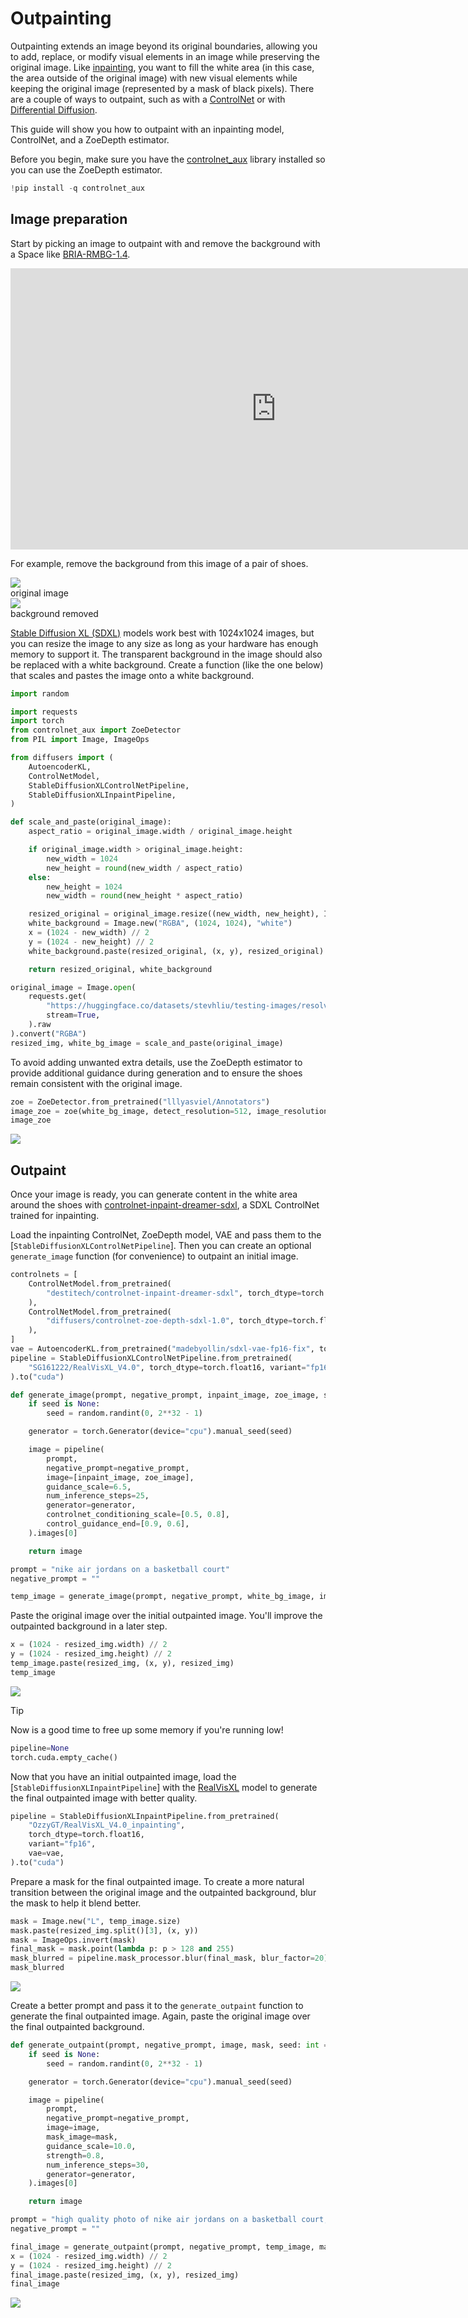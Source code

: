 <!--Copyright 2024 The HuggingFace Team. All rights reserved.

Licensed under the Apache License, Version 2.0 (the "License"); you may not use this file except in compliance with
the License. You may obtain a copy of the License at

http://www.apache.org/licenses/LICENSE-2.0

Unless required by applicable law or agreed to in writing, software distributed under the License is distributed on
an "AS IS" BASIS, WITHOUT WARRANTIES OR CONDITIONS OF ANY KIND, either express or implied. See the License for the
specific language governing permissions and limitations under the License.
-->

# Outpainting

Outpainting extends an image beyond its original boundaries, allowing you to add, replace, or modify visual elements in an image while preserving the original image. Like [inpainting](fort-obsidian/diffusers/docs/source/en/using-diffusers/inpaint.md), you want to fill the white area (in this case, the area outside of the original image) with new visual elements while keeping the original image (represented by a mask of black pixels). There are a couple of ways to outpaint, such as with a [ControlNet](https://hf.co/blog/OzzyGT/outpainting-controlnet) or with [Differential Diffusion](https://hf.co/blog/OzzyGT/outpainting-differential-diffusion).

This guide will show you how to outpaint with an inpainting model, ControlNet, and a ZoeDepth estimator.

Before you begin, make sure you have the [controlnet_aux](https://github.com/huggingface/controlnet_aux) library installed so you can use the ZoeDepth estimator.

```py
!pip install -q controlnet_aux
```

## Image preparation

Start by picking an image to outpaint with and remove the background with a Space like [BRIA-RMBG-1.4](https://hf.co/spaces/briaai/BRIA-RMBG-1.4).

<iframe
	src="https://briaai-bria-rmbg-1-4.hf.space"
	frameborder="0"
	width="850"
	height="450"
></iframe>

For example, remove the background from this image of a pair of shoes.

<div class="flex flex-row gap-4">
  <div class="flex-1">
    <img class="rounded-xl" src="https://huggingface.co/datasets/stevhliu/testing-images/resolve/main/original-jordan.png"/>
    <figcaption class="mt-2 text-center text-sm text-gray-500">original image</figcaption>
  </div>
  <div class="flex-1">
    <img class="rounded-xl" src="https://huggingface.co/datasets/stevhliu/testing-images/resolve/main/no-background-jordan.png"/>
    <figcaption class="mt-2 text-center text-sm text-gray-500">background removed</figcaption>
  </div>
</div>

[Stable Diffusion XL (SDXL)](fort-obsidian/diffusers/docs/source/en/using-diffusers/sdxl.md) models work best with 1024x1024 images, but you can resize the image to any size as long as your hardware has enough memory to support it. The transparent background in the image should also be replaced with a white background. Create a function (like the one below) that scales and pastes the image onto a white background.

```py
import random

import requests
import torch
from controlnet_aux import ZoeDetector
from PIL import Image, ImageOps

from diffusers import (
    AutoencoderKL,
    ControlNetModel,
    StableDiffusionXLControlNetPipeline,
    StableDiffusionXLInpaintPipeline,
)

def scale_and_paste(original_image):
    aspect_ratio = original_image.width / original_image.height

    if original_image.width > original_image.height:
        new_width = 1024
        new_height = round(new_width / aspect_ratio)
    else:
        new_height = 1024
        new_width = round(new_height * aspect_ratio)

    resized_original = original_image.resize((new_width, new_height), Image.LANCZOS)
    white_background = Image.new("RGBA", (1024, 1024), "white")
    x = (1024 - new_width) // 2
    y = (1024 - new_height) // 2
    white_background.paste(resized_original, (x, y), resized_original)

    return resized_original, white_background

original_image = Image.open(
    requests.get(
        "https://huggingface.co/datasets/stevhliu/testing-images/resolve/main/no-background-jordan.png",
        stream=True,
    ).raw
).convert("RGBA")
resized_img, white_bg_image = scale_and_paste(original_image)
```

To avoid adding unwanted extra details, use the ZoeDepth estimator to provide additional guidance during generation and to ensure the shoes remain consistent with the original image.

```py
zoe = ZoeDetector.from_pretrained("lllyasviel/Annotators")
image_zoe = zoe(white_bg_image, detect_resolution=512, image_resolution=1024)
image_zoe
```

<div class="flex justify-center">
    <img src="https://huggingface.co/datasets/stevhliu/testing-images/resolve/main/zoedepth-jordan.png"/>
</div>

## Outpaint

Once your image is ready, you can generate content in the white area around the shoes with [controlnet-inpaint-dreamer-sdxl](https://hf.co/destitech/controlnet-inpaint-dreamer-sdxl), a SDXL ControlNet trained for inpainting.

Load the inpainting ControlNet, ZoeDepth model, VAE and pass them to the [`StableDiffusionXLControlNetPipeline`]. Then you can create an optional `generate_image` function (for convenience) to outpaint an initial image.

```py
controlnets = [
    ControlNetModel.from_pretrained(
        "destitech/controlnet-inpaint-dreamer-sdxl", torch_dtype=torch.float16, variant="fp16"
    ),
    ControlNetModel.from_pretrained(
        "diffusers/controlnet-zoe-depth-sdxl-1.0", torch_dtype=torch.float16
    ),
]
vae = AutoencoderKL.from_pretrained("madebyollin/sdxl-vae-fp16-fix", torch_dtype=torch.float16).to("cuda")
pipeline = StableDiffusionXLControlNetPipeline.from_pretrained(
    "SG161222/RealVisXL_V4.0", torch_dtype=torch.float16, variant="fp16", controlnet=controlnets, vae=vae
).to("cuda")

def generate_image(prompt, negative_prompt, inpaint_image, zoe_image, seed: int = None):
    if seed is None:
        seed = random.randint(0, 2**32 - 1)

    generator = torch.Generator(device="cpu").manual_seed(seed)

    image = pipeline(
        prompt,
        negative_prompt=negative_prompt,
        image=[inpaint_image, zoe_image],
        guidance_scale=6.5,
        num_inference_steps=25,
        generator=generator,
        controlnet_conditioning_scale=[0.5, 0.8],
        control_guidance_end=[0.9, 0.6],
    ).images[0]

    return image

prompt = "nike air jordans on a basketball court"
negative_prompt = ""

temp_image = generate_image(prompt, negative_prompt, white_bg_image, image_zoe, 908097)
```

Paste the original image over the initial outpainted image. You'll improve the outpainted background in a later step.

```py
x = (1024 - resized_img.width) // 2
y = (1024 - resized_img.height) // 2
temp_image.paste(resized_img, (x, y), resized_img)
temp_image
```

<div class="flex justify-center">
    <img src="https://huggingface.co/datasets/stevhliu/testing-images/resolve/main/initial-outpaint.png"/>
</div>

> [!TIP]
> Now is a good time to free up some memory if you're running low!
>
> ```py
> pipeline=None
> torch.cuda.empty_cache()
> ```

Now that you have an initial outpainted image, load the [`StableDiffusionXLInpaintPipeline`] with the [RealVisXL](https://hf.co/SG161222/RealVisXL_V4.0) model to generate the final outpainted image with better quality.

```py
pipeline = StableDiffusionXLInpaintPipeline.from_pretrained(
    "OzzyGT/RealVisXL_V4.0_inpainting",
    torch_dtype=torch.float16,
    variant="fp16",
    vae=vae,
).to("cuda")
```

Prepare a mask for the final outpainted image. To create a more natural transition between the original image and the outpainted background, blur the mask to help it blend better.

```py
mask = Image.new("L", temp_image.size)
mask.paste(resized_img.split()[3], (x, y))
mask = ImageOps.invert(mask)
final_mask = mask.point(lambda p: p > 128 and 255)
mask_blurred = pipeline.mask_processor.blur(final_mask, blur_factor=20)
mask_blurred
```

<div class="flex justify-center">
    <img src="https://huggingface.co/datasets/stevhliu/testing-images/resolve/main/blurred-mask.png"/>
</div>

Create a better prompt and pass it to the `generate_outpaint` function to generate the final outpainted image. Again, paste the original image over the final outpainted background.

```py
def generate_outpaint(prompt, negative_prompt, image, mask, seed: int = None):
    if seed is None:
        seed = random.randint(0, 2**32 - 1)

    generator = torch.Generator(device="cpu").manual_seed(seed)

    image = pipeline(
        prompt,
        negative_prompt=negative_prompt,
        image=image,
        mask_image=mask,
        guidance_scale=10.0,
        strength=0.8,
        num_inference_steps=30,
        generator=generator,
    ).images[0]

    return image

prompt = "high quality photo of nike air jordans on a basketball court, highly detailed"
negative_prompt = ""

final_image = generate_outpaint(prompt, negative_prompt, temp_image, mask_blurred, 7688778)
x = (1024 - resized_img.width) // 2
y = (1024 - resized_img.height) // 2
final_image.paste(resized_img, (x, y), resized_img)
final_image
```

<div class="flex justify-center">
    <img src="https://huggingface.co/datasets/stevhliu/testing-images/resolve/main/final-outpaint.png"/>
</div>
